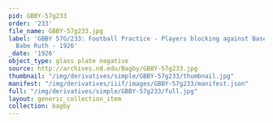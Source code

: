 ```yaml
---
pid: GBBY-57g233
order: '233'
file_name: GBBY-57g233.jpg
label: 'GBBY 57G/233: Football Practice - Players blocking against Baseball Player
  Babe Ruth - 1926'
_date: '1926'
object_type: glass plate negative
source: http://archives.nd.edu/Bagby/GBBY-57g233.jpg
thumbnail: "/img/derivatives/simple/GBBY-57g233/thumbnail.jpg"
manifest: "/img/derivatives/iiif/images/GBBY-57g233/manifest.json"
full: "/img/derivatives/simple/GBBY-57g233/full.jpg"
layout: generic_collection_item
collection: bagby
---
```


